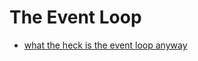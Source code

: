 # The Event Loop

- [what the heck is the event loop anyway](https://www.youtube.com/watch?v=8aGhZQkoFbQ)
